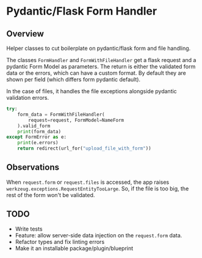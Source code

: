 # Pydantic/Flask Form Handler

## Overview

Helper classes to cut boilerplate on pydantic/flask form and file handling.

The classes `FormHandler` and `FormWithFileHandler` get a flask request and a pydantic
Form Model as parameters. The return is either the validated form data or the errors,
which can have a custom format. By default they are shown per field (which differs form pydantic default).

In the case of files, it handles the file exceptions alongside pydantic validation errors.

```python
try:
    form_data = FormWithFileHandler(
        request=request, FormModel=NameForm
    ).valid_form
    print(form_data)
except FormError as e:
    print(e.errors)
    return redirect(url_for("upload_file_with_form"))
```

## Observations

When `request.form` or `request.files` is accessed, the app raises `werkzeug.exceptions.RequestEntityTooLarge`.
So, if the file is too big, the rest of the form won't be validated.

## TODO

* Write tests
* Feature: allow server-side data injection on the `request.form` data.
* Refactor types and fix linting errors
* Make it an installable package/plugin/blueprint
